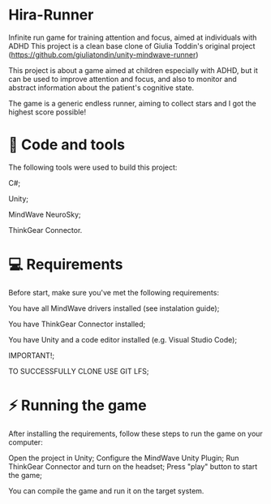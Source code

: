 # Hira-Runner
Infinite run game for training attention and focus, aimed at individuals with ADHD
This project is a clean base clone of Giulia Toddin's original project (https://github.com/giuliatondin/unity-mindwave-runner)

This project is about a game aimed at children especially with ADHD, but it can be used to improve attention and focus, and also to monitor and abstract information about the patient's cognitive state.

The game is a generic endless runner, aiming to collect stars and I got the highest score possible!

# 🚀 Code and tools
The following tools were used to build this project:

C#;

Unity;

MindWave NeuroSky;

ThinkGear Connector.

# 💻 Requirements
Before start, make sure you've met the following requirements:

You have all MindWave drivers installed (see instalation guide);

You have ThinkGear Connector installed;

You have Unity and a code editor installed (e.g. Visual Studio Code);

IMPORTANT!;

TO SUCCESSFULLY CLONE USE GIT LFS;

# ⚡ Running the game
After installing the requirements, follow these steps to run the game on your computer:

Open the project in Unity;
Configure the MindWave Unity Plugin;
Run ThinkGear Connector and turn on the headset;
Press "play" button to start the game;

You can compile the game and run it on the target system.
